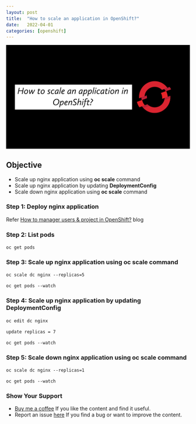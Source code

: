 ```yaml
---
layout: post
title:  "How to scale an application in OpenShift?"
date:   2022-04-01
categories: [openshift]
---
```


![How to scale an application in OpenShift?](https://raw.githubusercontent.com/sagar-jadhav/sagar-jadhav.github.io/master/static/img/_posts/openshift/3.png)

## Objective
- Scale up nginx application using **oc scale** command
- Scale up nginx application by updating **DeploymentConfig**
- Scale down nginx application using **oc scale** command

### Step 1: Deploy nginx application
Refer [How to manager users & project in OpenShift?](https://developersthought.in/openshift/2020/03/18/user-and-project-mgmt.html) blog

### Step 2: List pods
```
oc get pods
```

### Step 3: Scale up nginx application using oc scale command
```
oc scale dc nginx --replicas=5
```
```
oc get pods --watch
```

### Step 4: Scale up nginx application by updating DeploymentConfig
```
oc edit dc nginx
```
```
update replicas = 7
```
```
oc get pods --watch
```

### Step 5: Scale down nginx application using oc scale command
```
oc scale dc nginx --replicas=1
```
```
oc get pods --watch
```

### Show Your Support

- [Buy me a coffee](https://www.buymeacoffee.com/sagarjadhv23) If you like the content and find it useful.
- Report an issue [here](https://github.com/developersthought/roadmap/issues/new) If you find a bug or want to improve the content.
